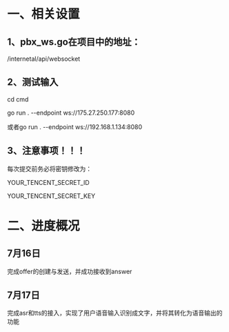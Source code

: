 # 一、相关设置
## 1、pbx_ws.go在项目中的地址：
/internetal/api/websocket

## 2、测试输入
cd cmd 

go run . --endpoint ws://175.27.250.177:8080

或者go run . --endpoint ws://192.168.1.134:8080

## 3、注意事项！！！
每次提交前务必将密钥修改为：

YOUR_TENCENT_SECRET_ID

YOUR_TENCENT_SECRET_KEY

# 二、进度概况
## 7月16日
完成offer的创建与发送，并成功接收到answer

## 7月17日
完成asr和tts的接入，实现了用户语音输入识别成文字，并将其转化为语音输出的功能



